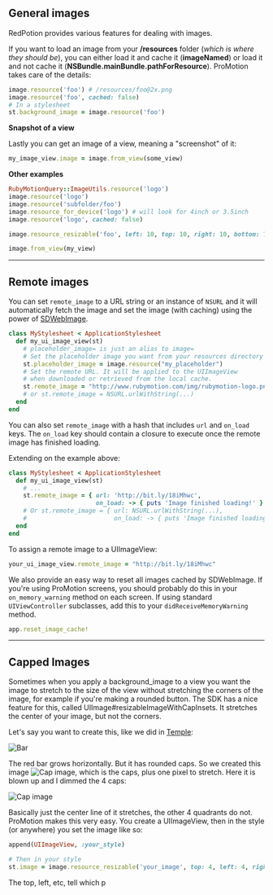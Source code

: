 ## General images

RedPotion provides various features for dealing with images.

If you want to load an image from your **/resources** folder (_which is where they should be_), you can either load it and cache it (**imageNamed**) or load it and not cache it (**NSBundle.mainBundle.pathForResource**). ProMotion takes care of the details:

```ruby
image.resource('foo') # /resources/foo@2x.png
image.resource('foo', cached: false)
# In a stylesheet
st.background_image = image.resource('foo')
```

**Snapshot of a view**

Lastly you can get an image of a view, meaning a "screenshot" of it:

```ruby
my_image_view.image = image.from_view(some_view)
```

**Other examples**

```ruby
RubyMotionQuery::ImageUtils.resource('logo')
image.resource('logo')
image.resource('subfolder/foo')
image.resource_for_device('logo') # will look for 4inch or 3.5inch
image.resource('logo', cached: false)

image.resource_resizable('foo', left: 10, top: 10, right: 10, bottom: 10)

image.from_view(my_view)
```

------

## Remote images

You can set `remote_image` to a URL string or an instance of `NSURL` and it will automatically fetch the image and set the image (with caching) using the power of [SDWebImage](https://github.com/rs/SDWebImage).

```ruby
class MyStylesheet < ApplicationStylesheet
  def my_ui_image_view(st)
    # placeholder_image= is just an alias to image=
    # Set the placeholder image you want from your resources directory
    st.placeholder_image = image.resource("my_placeholder")
    # Set the remote URL. It will be applied to the UIImageView
    # when downloaded or retrieved from the local cache.
    st.remote_image = "http://www.rubymotion.com/img/rubymotion-logo.png"
    # or st.remote_image = NSURL.urlWithString(...)
  end
end
```

You can also set `remote_image` with a hash that includes `url` and `on_load`
keys. The `on_load` key should contain a closure to execute once the remote
image has finished loading.

Extending on the example above:
```ruby
class MyStylesheet < ApplicationStylesheet
  def my_ui_image_view(st)
    # ...
    st.remote_image = { url: 'http://bit.ly/18iMhwc',
                        on_load: -> { puts 'Image finished loading!' } }
    # Or st.remote_image = { url: NSURL.urlWithString(...),
    #                        on_load: -> { puts 'Image finished loading!' } }
  end
end
```

To assign a remote image to a UIImageView:

```ruby
your_ui_image_view.remote_image = "http://bit.ly/18iMhwc"
```

We also provide an easy way to reset all images cached by SDWebImage. If you're using ProMotion screens, you should probably do this in your `on_memory_warning` method on each screen. If using standard `UIViewController` subclasses, add this to your `didReceiveMemoryWarning` method.

```ruby
app.reset_image_cache!
```

------

## Capped Images

Sometimes when you apply a background_image to a view you want the image to stretch to the size of the view without stretching the corners of the image, for example if you're making a rounded button. The SDK has a nice feature for this, called UIImage#resizableImageWithCapInsets. It stretches the center of your image, but not the corners.

Let's say you want to create this, like we did in [Temple](http://app.temple.cx/):

![Bar](https://ir_wp.s3.amazonaws.com/wp-content/uploads/sites/18/2014/03/bar.png)

The red bar grows horizontally. But it has rounded caps. So we created this image ![Cap image](https://ir_wp.s3.amazonaws.com/wp-content/uploads/sites/18/2014/03/bar_poor@2x.png), which is the caps, plus one pixel to stretch. Here it is blown up and I dimmed the 4 caps:

![Cap image](https://ir_wp.s3.amazonaws.com/wp-content/uploads/sites/18/2014/03/blown_up.png)

Basically just the center line of it stretches, the other 4 quadrants do not. ProMotion makes this very easy. You create a UIImageView, then in the style (or anywhere) you set the image like so:

```ruby
append(UIImageView, :your_style)

# Then in your style
st.image = image.resource_resizable('your_image', top: 4, left: 4, right: 4, bottom: 4)
```

The top, left, etc, tell which p
